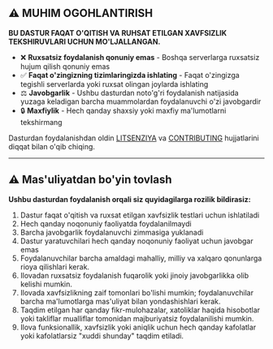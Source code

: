 ## ⚠️ MUHIM OGOHLANTIRISH

**BU DASTUR FAQAT O'QITISH VA RUHSAT ETILGAN XAVFSIZLIK TEKSHIRUVLARI UCHUN MO'LJALLANGAN.**

- ❌ **Ruxsatsiz foydalanish qonuniy emas** - Boshqa serverlarga ruxsatsiz hujum qilish qonuniy emas
- ✅ **Faqat o'zingizning tizimlaringizda ishlating** - Faqat o'zingizga tegishli serverlarda yoki ruxsat olingan joylarda ishlating
- ⚖️ **Javobgarlik** - Ushbu dasturdan noto'g'ri foydalanish natijasida yuzaga keladigan barcha muammolardan foydalanuvchi o'zi javobgardir
- 🔒 **Maxfiylik** - Hech qanday shaxsiy yoki maxfiy ma'lumotlarni tekshirmang

Dasturdan foydalanishdan oldin [LITSENZIYA](LICENSE) va [CONTRIBUTING](CONTRIBUTING.uz.md) hujjatlarini diqqat bilan o'qib chiqing.

---

## ⚠️ Mas'uliyatdan bo'yin tovlash

**Ushbu dasturdan foydalanish orqali siz quyidagilarga rozilik bildirasiz:**

1. Dastur faqat o'qitish va ruxsat etilgan xavfsizlik testlari uchun ishlatiladi
2. Hech qanday noqonuniy faoliyatda foydalanilmaydi
3. Barcha javobgarlik foydalanuvchi zimmasiga yuklanadi
4. Dastur yaratuvchilari hech qanday noqonuniy faoliyat uchun javobgar emas
5. Foydalanuvchilar barcha amaldagi mahalliy, milliy va xalqaro qonunlarga rioya qilishlari kerak.
6. Ilovadan ruxsatsiz foydalanish fuqarolik yoki jinoiy javobgarlikka olib kelishi mumkin.
7. Ilovada xavfsizlikning zaif tomonlari bo'lishi mumkin; foydalanuvchilar barcha ma'lumotlarga mas'uliyat bilan yondashishlari kerak.
8. Taqdim etilgan har qanday fikr-mulohazalar, xatoliklar haqida hisobotlar yoki takliflar mualliflar tomonidan majburiyatsiz foydalanilishi mumkin.
9. Ilova funksionallik, xavfsizlik yoki aniqlik uchun hech qanday kafolatlar yoki kafolatlarsiz "xuddi shunday" taqdim etiladi.
